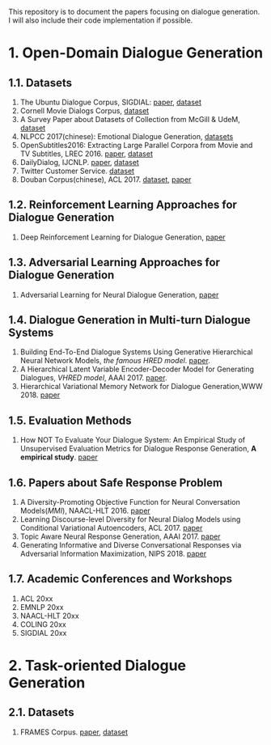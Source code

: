 This repository is to document the papers focusing on dialogue generation. I will also include their code implementation if possible. 
# 1. Open-Domain Dialogue Generation

## 1.1. Datasets
1. The Ubuntu Dialogue Corpus, SIGDIAL: [paper](https://www.aclweb.org/anthology/W15-4640/), [dataset](http://dataset.cs.mcgill.ca/ubuntu-corpus-1.0/)
2. Cornell Movie Dialogs Corpus, [dataset](http://www.cs.cornell.edu/~cristian/Cornell_Movie-Dialogs_Corpus.html)
3. A Survey Paper about Datasets of Collection from McGill & UdeM, [dataset](https://breakend.github.io/DialogDatasets/)
4. NLPCC 2017(chinese): Emotional Dialogue Generation, [datasets](http://tcci.ccf.org.cn/conference/2017/dldoc/taskgline04.pdf)
5. OpenSubtitles2016: Extracting Large Parallel Corpora from Movie and TV Subtitles, LREC 2016. [paper](https://www.aclweb.org/anthology/L16-1147.pdf), [dataset](http://opus.nlpl.eu/OpenSubtitles-v2016.php)
6. DailyDialog, IJCNLP. [paper](https://www.aclweb.org/anthology/I17-1099.pdf), [dataset](http://yanran.li/dailydialog) 
7. Twitter Customer Service. [dataset](https://www.kaggle.com/thoughtvector/customer-support-on-twitter)
8. Douban Corpus(chinese), ACL 2017. [dataset](https://github.com/MarkWuNLP/MultiTurnResponseSelection), [paper](https://www.aclweb.org/anthology/P17-1046.pdf)

## 1.2. Reinforcement Learning Approaches for Dialogue Generation
1. Deep Reinforcement Learning for Dialogue Generation, [paper](https://www.aclweb.org/anthology/D16-1127.pdf)

## 1.3. Adversarial Learning Approaches for Dialogue Generation
1. Adversarial Learning for Neural Dialogue Generation, [paper](https://www.aclweb.org/anthology/D17-1230.pdf)


## 1.4. Dialogue Generation in Multi-turn Dialogue Systems
1. Building End-To-End Dialogue Systems Using Generative Hierarchical Neural Network Models, *the famous HRED model*.  [paper](https://www.aaai.org/ocs/index.php/AAAI/AAAI16/paper/download/11957/12160).
2. A Hierarchical Latent Variable Encoder-Decoder Model for Generating Dialogues, *VHRED model*, AAAI 2017. [paper](https://www.aaai.org/ocs/index.php/AAAI/AAAI17/paper/download/14567/14219).
3. Hierarchical Variational Memory Network for Dialogue Generation,WWW 2018. [paper](https://dl.acm.org/doi/abs/10.1145/3178876.3186077)
## 1.5. Evaluation Methods
1. How NOT To Evaluate Your Dialogue System: An Empirical Study of Unsupervised Evaluation Metrics for Dialogue Response Generation, **A empirical study**. [paper](https://www.aclweb.org/anthology/D16-1230.pdf)

## 1.6. Papers about Safe Response Problem
1. A Diversity-Promoting Objective Function for Neural Conversation Models(*MMI*), NAACL-HLT 2016. [paper](https://www.aclweb.org/anthology/N16-1014.pdf)
2. Learning Discourse-level Diversity for Neural Dialog Models using Conditional Variational Autoencoders, ACL 2017. [paper](https://www.aclweb.org/anthology/P17-1061.pdf)
3. Topic Aware Neural Response Generation, AAAI 2017. [paper](https://www.aaai.org/ocs/index.php/AAAI/AAAI18/paper/download/16455/15753) 
4. Generating Informative and Diverse Conversational Responses via Adversarial Information Maximization, NIPS 2018. [paper](http://papers.neurips.cc/paper/7452-generating-informative-and-diverse-conversational-responses-via-adversarial-information-maximization.pdf)

## 1.7. Academic Conferences and Workshops
1. ACL 20xx
2. EMNLP 20xx
3. NAACL-HLT 20xx
4. COLING 20xx
5. SIGDIAL 20xx

# 2. Task-oriented Dialogue Generation

## 2.1. Datasets
1. FRAMES Corpus. [paper](https://www.aclweb.org/anthology/W17-5526v2.pdf), [dataset](https://www.microsoft.com/en-us/research/project/frames-dataset/#!download)
